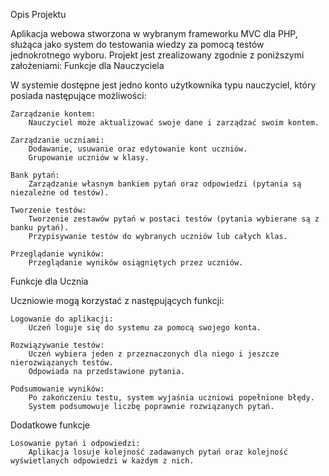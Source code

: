 Opis Projektu

Aplikacja webowa stworzona w wybranym frameworku MVC dla PHP, służąca jako system do testowania wiedzy za pomocą testów jednokrotnego wyboru. Projekt jest zrealizowany zgodnie z poniższymi założeniami:
Funkcje dla Nauczyciela

W systemie dostępne jest jedno konto użytkownika typu nauczyciel, który posiada następujące możliwości:

    Zarządzanie kontem:
        Nauczyciel może aktualizować swoje dane i zarządzać swoim kontem.

    Zarządzanie uczniami:
        Dodawanie, usuwanie oraz edytowanie kont uczniów.
        Grupowanie uczniów w klasy.

    Bank pytań:
        Zarządzanie własnym bankiem pytań oraz odpowiedzi (pytania są niezależne od testów).

    Tworzenie testów:
        Tworzenie zestawów pytań w postaci testów (pytania wybierane są z banku pytań).
        Przypisywanie testów do wybranych uczniów lub całych klas.

    Przeglądanie wyników:
        Przeglądanie wyników osiągniętych przez uczniów.

Funkcje dla Ucznia

Uczniowie mogą korzystać z następujących funkcji:

    Logowanie do aplikacji:
        Uczeń loguje się do systemu za pomocą swojego konta.

    Rozwiązywanie testów:
        Uczeń wybiera jeden z przeznaczonych dla niego i jeszcze nierozwiązanych testów.
        Odpowiada na przedstawione pytania.

    Podsumowanie wyników:
        Po zakończeniu testu, system wyjaśnia uczniowi popełnione błędy.
        System podsumowuje liczbę poprawnie rozwiązanych pytań.

Dodatkowe funkcje

    Losowanie pytań i odpowiedzi:
        Aplikacja losuje kolejność zadawanych pytań oraz kolejność wyświetlanych odpowiedzi w każdym z nich.
